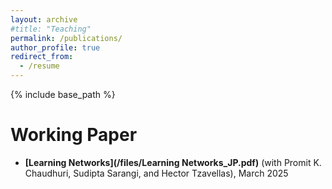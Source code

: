 ```yaml
---
layout: archive
#title: "Teaching"
permalink: /publications/
author_profile: true
redirect_from:
  - /resume
---
```


{% include base_path %}

Working Paper
======
* **[Learning Networks](/files/Learning Networks_JP.pdf)** (with Promit K. Chaudhuri, Sudipta Sarangi, and Hector Tzavellas), March 2025
